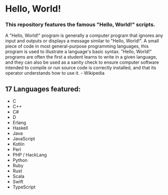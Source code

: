# Hello, World!

### This repository features the famous "Hello, World!" scripts.

A "Hello, World!" program is generally a computer program that ignores any input and outputs or displays a message similar to "Hello, World!". A small piece of code in most general-purpose programming languages, this program is used to illustrate a language's basic syntax. "Hello, World!" programs are often the first a student learns to write in a given language, and they can also be used as a sanity check to ensure computer software intended to compile or run source code is correctly installed, and that its operator understands how to use it. - Wikipedia

## 17 Languages featured:

- C
- C++
- C#
- D
- Erlang
- Haskell
- Java
- JavaScript
- Kotlin
- Perl
- PHP / HackLang
- Python
- Ruby
- Rust
- Scala
- Swift
- TypeScript
